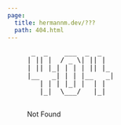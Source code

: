 ```yaml
---
page:
  title: hermannm.dev/???
  path: 404.html
---
```


<figure class="column align-center no-margin">
  <pre class="no-margin" role="img" aria-label="404 in ASCII character art">
 _  _    ___  _  _   
| || |  / _ \| || |  
| || |_| | | | || |_ 
|__   _| | | |__   _|
   | | | |_| |  | |  
   |_|  \___/   |_|  
  </pre>
  <figcaption class="large-font text-center">Not Found</figcaption>
</figure>
